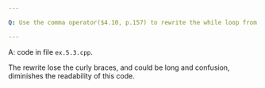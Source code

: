 ```yaml
---

Q: Use the comma operator($4.10, p.157) to rewrite the while loop from $ 1.4.1 (p.11) so that it no longer requires a block. Explain whether this rewrite improves or diminishes the readability of this code.

---
```


A: code in file `ex.5.3.cpp`.

The rewrite lose the curly braces, and could be long and confusion, diminishes the readability of this code.
